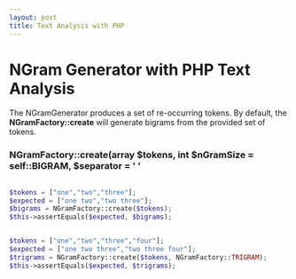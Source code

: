 ```yaml
---
layout: post
title: Text Analysis with PHP
---
```


# NGram Generator with PHP Text Analysis
The NGramGenerator produces a set of re-occurring tokens. By default, the **NGramFactory::create**
will generate bigrams from the provided set of tokens. 

### NGramFactory::create(array $tokens, int $nGramSize = self::BIGRAM, $separator = ' '

```php

$tokens = ["one","two","three"];
$expected = ["one two","two three"];
$bigrams = NGramFactory::create($tokens);
$this->assertEquals($expected, $bigrams);        


$tokens = ["one","two","three","four"];
$expected = ["one two three","two three four"];
$trigrams = NGramFactory::create($tokens, NGramFactory::TRIGRAM);
$this->assertEquals($expected, $trigrams);        
     
```   


